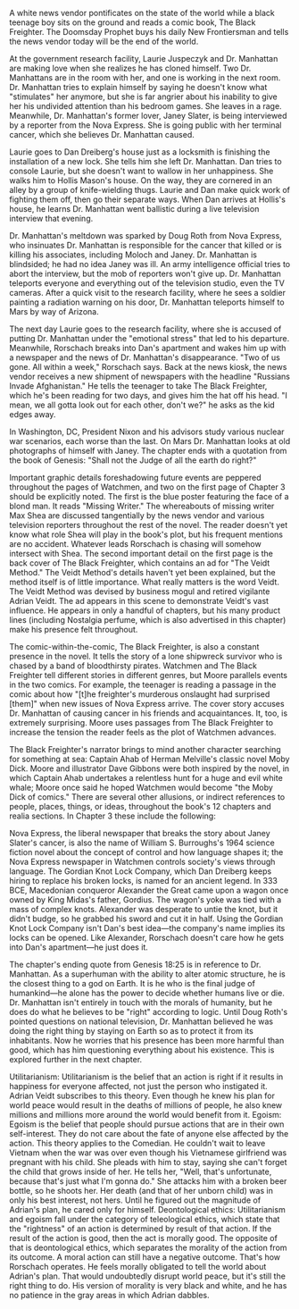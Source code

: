 A white news vendor pontificates on the state of the world while a black teenage boy sits on the ground and reads a comic book, The Black Freighter. The Doomsday Prophet buys his daily New Frontiersman and tells the news vendor today will be the end of the world.

At the government research facility, Laurie Juspeczyk and Dr. Manhattan are making love when she realizes he has cloned himself. Two Dr. Manhattans are in the room with her, and one is working in the next room. Dr. Manhattan tries to explain himself by saying he doesn't know what "stimulates" her anymore, but she is far angrier about his inability to give her his undivided attention than his bedroom games. She leaves in a rage. Meanwhile, Dr. Manhattan's former lover, Janey Slater, is being interviewed by a reporter from the Nova Express. She is going public with her terminal cancer, which she believes Dr. Manhattan caused.

Laurie goes to Dan Dreiberg's house just as a locksmith is finishing the installation of a new lock. She tells him she left Dr. Manhattan. Dan tries to console Laurie, but she doesn't want to wallow in her unhappiness. She walks him to Hollis Mason's house. On the way, they are cornered in an alley by a group of knife-wielding thugs. Laurie and Dan make quick work of fighting them off, then go their separate ways. When Dan arrives at Hollis's house, he learns Dr. Manhattan went ballistic during a live television interview that evening.

Dr. Manhattan's meltdown was sparked by Doug Roth from Nova Express, who insinuates Dr. Manhattan is responsible for the cancer that killed or is killing his associates, including Moloch and Janey. Dr. Manhattan is blindsided; he had no idea Janey was ill. An army intelligence official tries to abort the interview, but the mob of reporters won't give up. Dr. Manhattan teleports everyone and everything out of the television studio, even the TV cameras. After a quick visit to the research facility, where he sees a soldier painting a radiation warning on his door, Dr. Manhattan teleports himself to Mars by way of Arizona.

The next day Laurie goes to the research facility, where she is accused of putting Dr. Manhattan under the "emotional stress" that led to his departure. Meanwhile, Rorschach breaks into Dan's apartment and wakes him up with a newspaper and the news of Dr. Manhattan's disappearance. "Two of us gone. All within a week," Rorschach says. Back at the news kiosk, the news vendor receives a new shipment of newspapers with the headline "Russians Invade Afghanistan." He tells the teenager to take The Black Freighter, which he's been reading for two days, and gives him the hat off his head. "I mean, we all gotta look out for each other, don't we?" he asks as the kid edges away.

In Washington, DC, President Nixon and his advisors study various nuclear war scenarios, each worse than the last. On Mars Dr. Manhattan looks at old photographs of himself with Janey. The chapter ends with a quotation from the book of Genesis: "Shall not the Judge of all the earth do right?"

Important graphic details foreshadowing future events are peppered throughout the pages of Watchmen, and two on the first page of Chapter 3 should be explicitly noted. The first is the blue poster featuring the face of a blond man. It reads "Missing Writer." The whereabouts of missing writer Max Shea are discussed tangentially by the news vendor and various television reporters throughout the rest of the novel. The reader doesn't yet know what role Shea will play in the book's plot, but his frequent mentions are no accident. Whatever leads Rorschach is chasing will somehow intersect with Shea. The second important detail on the first page is the back cover of The Black Freighter, which contains an ad for "The Veidt Method." The Veidt Method's details haven't yet been explained, but the method itself is of little importance. What really matters is the word Veidt. The Veidt Method was devised by business mogul and retired vigilante Adrian Veidt. The ad appears in this scene to demonstrate Veidt's vast influence. He appears in only a handful of chapters, but his many product lines (including Nostalgia perfume, which is also advertised in this chapter) make his presence felt throughout.

The comic-within-the-comic, The Black Freighter, is also a constant presence in the novel. It tells the story of a lone shipwreck survivor who is chased by a band of bloodthirsty pirates. Watchmen and The Black Freighter tell different stories in different genres, but Moore parallels events in the two comics. For example, the teenager is reading a passage in the comic about how "[t]he freighter's murderous onslaught had surprised [them]" when new issues of Nova Express arrive. The cover story accuses Dr. Manhattan of causing cancer in his friends and acquaintances. It, too, is extremely surprising. Moore uses passages from The Black Freighter to increase the tension the reader feels as the plot of Watchmen advances.

The Black Freighter's narrator brings to mind another character searching for something at sea: Captain Ahab of Herman Melville's classic novel Moby Dick. Moore and illustrator Dave Gibbons were both inspired by the novel, in which Captain Ahab undertakes a relentless hunt for a huge and evil white whale; Moore once said he hoped Watchmen would become "the Moby Dick of comics." There are several other allusions, or indirect references to people, places, things, or ideas, throughout the book's 12 chapters and realia sections. In Chapter 3 these include the following:

   Nova Express, the liberal newspaper that breaks the story about Janey Slater's cancer, is also the name of William S. Burroughs's 1964 science fiction novel about the concept of control and how language shapes it; the Nova Express newspaper in Watchmen controls society's views through language.
   The Gordian Knot Lock Company, which Dan Dreiberg keeps hiring to replace his broken locks, is named for an ancient legend. In 333 BCE, Macedonian conqueror Alexander the Great came upon a wagon once owned by King Midas's father, Gordius. The wagon's yoke was tied with a mass of complex knots. Alexander was desperate to untie the knot, but it didn't budge, so he grabbed his sword and cut it in half. Using the Gordian Knot Lock Company isn't Dan's best idea—the company's name implies its locks can be opened. Like Alexander, Rorschach doesn't care how he gets into Dan's apartment—he just does it.

The chapter's ending quote from Genesis 18:25 is in reference to Dr. Manhattan. As a superhuman with the ability to alter atomic structure, he is the closest thing to a god on Earth. It is he who is the final judge of humankind—he alone has the power to decide whether humans live or die. Dr. Manhattan isn't entirely in touch with the morals of humanity, but he does do what he believes to be "right" according to logic. Until Doug Roth's pointed questions on national television, Dr. Manhattan believed he was doing the right thing by staying on Earth so as to protect it from its inhabitants. Now he worries that his presence has been more harmful than good, which has him questioning everything about his existence. This is explored further in the next chapter.


Utilitarianism: Utilitarianism is the belief that an action is right if it results in happiness for everyone affected, not just the person who instigated it. Adrian Veidt subscribes to this theory. Even though he knew his plan for world peace would result in the deaths of millions of people, he also knew millions and millions more around the world would benefit from it.
Egoism: Egoism is the belief that people should pursue actions that are in their own self-interest. They do not care about the fate of anyone else affected by the action. This theory applies to the Comedian. He couldn't wait to leave Vietnam when the war was over even though his Vietnamese girlfriend was pregnant with his child. She pleads with him to stay, saying she can't forget the child that grows inside of her. He tells her, "Well, that's unfortunate, because that's just what I'm gonna do." She attacks him with a broken beer bottle, so he shoots her. Her death (and that of her unborn child) was in only his best interest, not hers. Until he figured out the magnitude of Adrian's plan, he cared only for himself.
Deontological ethics: Utilitarianism and egoism fall under the category of teleological ethics, which state that the "rightness" of an action is determined by result of that action. If the result of the action is good, then the act is morally good. The opposite of that is deontological ethics, which separates the morality of the action from its outcome. A moral action can still have a negative outcome. That's how Rorschach operates. He feels morally obligated to tell the world about Adrian's plan. That would undoubtedly disrupt world peace, but it's still the right thing to do. His version of morality is very black and white, and he has no patience in the gray areas in which Adrian dabbles.
